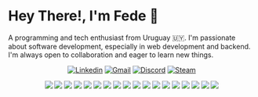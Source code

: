 # Hey There!, I'm Fede 🖖
A programming and tech enthusiast from Uruguay :uruguay:. I'm passionate about software development, especially in web development and backend. I'm always open to collaboration and eager to learn new things.
<p align="center">
    <a href="https://www.linkedin.com/in/federicocoelho" target="_blank" rel="noreferrer noopener"><img alt="Linkedin" src="https://img.shields.io/badge/-Federico%20Coelho-0e76a8?style=for-the-badge&logo=linkedin&logoColor=white"/></a>
    <a href="mailto:fcoelhovazquez@gmail.com"><img alt="Gmail" src="https://img.shields.io/badge/-fcoelhovazquez@gmail.com-D14836?style=for-the-badge&logo=gmail&logoColor=white"/></a>
    <a href="#"><img alt="Discord" src="https://img.shields.io/badge/-santerzet-7289DA?style=for-the-badge&logo=discord&logoColor=white"/></a>
    <a href="https://steamcommunity.com/id/SanterZ/" target="_blank"><img alt="Steam" src="https://img.shields.io/badge/-SanterZ-000000?style=for-the-badge&logo=steam&logoColor=white"/></a>
</p>

<p align="center">
    <a href="https://developer.mozilla.org/en-US/docs/Web/HTML" target="_blank"><img src="https://skillicons.dev/icons?i=html" /></a>
    <a href="https://developer.mozilla.org/en-US/docs/Web/CSS" target="_blank"><img src="https://skillicons.dev/icons?i=css" /></a>
    <a href="https://developer.mozilla.org/en-US/docs/Web/JavaScript" target="_blank"><img src="https://skillicons.dev/icons?i=js" /></a>
    <a href="https://www.java.com/en/" target="_blank"><img src="https://skillicons.dev/icons?i=java" /></a>
    <a href="https://nodejs.org/en" target="_blank"><img src="https://skillicons.dev/icons?i=nodejs" /></a>
    <a href="https://discord.js.org/" target="_blank"><img src="https://skillicons.dev/icons?i=discordjs" /></a>
    <a href="#"><img src="https://skillicons.dev/icons?i=bots" /></a>
    <a href="https://www.mysql.com/" target="_blank"><img src="https://skillicons.dev/icons?i=mysql" /></a>
    <a href="https://www.postgresql.org/" target="_blank"><img src="https://skillicons.dev/icons?i=postgresql" /></a>
    <a href="https://www.sqlite.org/" target="_blank"><img src="https://skillicons.dev/icons?i=sqlite" /></a>
    <a href="https://git-scm.com/" target="_blank"><img src="https://skillicons.dev/icons?i=git" /></a>
    <a href="https://www.docker.com/" target="_blank"><img src="https://skillicons.dev/icons?i=docker" /></a>
    <a href="https://code.visualstudio.com/" target="_blank"><img src="https://skillicons.dev/icons?i=vscode" /></a>
    <a href="https://www.jetbrains.com/idea/" target="_blank"><img src="https://skillicons.dev/icons?i=idea" /></a>
    <a href="https://www.vim.org/" target="_blank"><img src="https://skillicons.dev/icons?i=vim" /></a>
    <a href="#"><img src="https://skillicons.dev/icons?i=bash" /></a>
    <a href="#"><img src="https://skillicons.dev/icons?i=windows" /></a>
    <a href="#"><img src="https://skillicons.dev/icons?i=linux" /></a>
</p>
